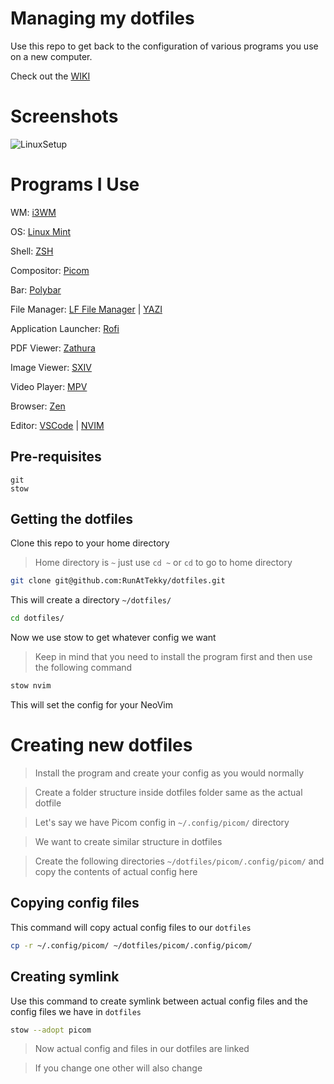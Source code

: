 # Managing my dotfiles
Use this repo to get back to the configuration of various programs you use on a new computer.

Check out the [WIKI](https://github.com/RunAtTekky/dotfiles/wiki)

# Screenshots
![LinuxSetup](https://i.postimg.cc/BvVDmsdr/Linux-Setup.png)

<!-- ![Typing Speed](https://i.postimg.cc/3R3Rjqws/typing-speed-147-WPM.png) -->
<!---->
<!-- ![Footy 4 Windows](https://i.imgur.com/sTbnrdq.png) -->
<!---->
<!-- ![Footy 3 Windows](https://i.imgur.com/4mIljue.png) -->


# Programs I Use
WM: [i3WM](https://github.com/i3/i3)

OS: [Linux Mint](https://linuxmint.com/)

Shell: [ZSH](https://wiki.archlinux.org/title/Zsh)

Compositor: [Picom](https://github.com/ibhagwan/picom)

Bar: [Polybar](https://github.com/polybar/polybar)

File Manager: [LF File Manager](https://github.com/gokcehan/lf) | 
[YAZI](https://github.com/sxyazi/yazi)

Application Launcher: [Rofi](https://github.com/davatorium/rofi)

PDF Viewer: [Zathura](https://pwmt.org/projects/zathura/)

Image Viewer: [SXIV](https://github.com/xyb3rt/sxiv)

Video Player: [MPV](https://mpv.io/)

Browser: [Zen](https://zen-browser.app/)

Editor: [VSCode](https://github.com/microsoft/vscode) | [NVIM](https://github.com/neovim/neovim)

## Pre-requisites
```
git
stow
```
<!-- - `git` -->
<!-- - `stow` -->

## Getting the dotfiles
Clone this repo to your home directory
> Home directory is `~` just use `cd ~` or `cd` to go to home directory

```bash
git clone git@github.com:RunAtTekky/dotfiles.git
```


This will create a directory `~/dotfiles/`

```bash
cd dotfiles/
```

Now we use stow to get whatever config we want

> Keep in mind that you need to install the program first and then use the following command

```bash
stow nvim
```

This will set the config for your NeoVim

# Creating new dotfiles

> Install the program and create your config as you would normally

> Create a folder structure inside dotfiles folder same as the actual dotfile

> Let's say we have Picom config in `~/.config/picom/` directory

> We want to create similar structure in dotfiles

> Create the following directories `~/dotfiles/picom/.config/picom/` and copy the contents of actual config here

## Copying config files
This command will copy actual config files to our `dotfiles` 

```bash
cp -r ~/.config/picom/ ~/dotfiles/picom/.config/picom/
```

## Creating symlink
Use this command to create symlink between actual config files and the config files we have in `dotfiles`

```bash
stow --adopt picom
```

> Now actual config and files in our dotfiles are linked

> If you change one other will also change

